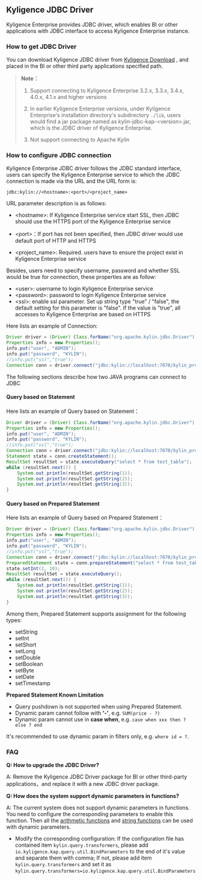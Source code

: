 ## Kyligence JDBC Driver
Kyligence Enterprise provides JDBC driver, which enables BI or other applications with JDBC interface to access Kyligence Enterprise instance.  

### How to get JDBC Driver

You can download Kyligence JDBC driver from  [Kyligence Download](http://download.kyligence.io/#/download) , and placed in the BI or other third party applications specified path.

> **Note：**
>
> 1. Support connecting to Kyligence Enterprise 3.2.x, 3.3.x, 3.4.x, 4.0.x, 4.1.x and higher versions
>
> 2. In earlier Kyligence Enterprise versions, under Kyligence Enterprise's installation directory's subdirectory `./lib`, users would find a jar package named as kylin-jdbc-kap-\<version\>.jar, which is the JDBC driver of Kyligence Enterprise.
>
> 3. Not support connecting  to Apache Kylin



### How to configure JDBC connection

Kyligence Enterprise JDBC driver follows the JDBC standard interface, users can specify the Kyligence Enterprise service to which the JDBC connection is made via the URL and the URL form is:

```
jdbc:kylin://<hostname>:<port>/<project_name>
```

URL parameter description is as follows:

- &lt;hostname&gt;: If Kyligence Enterprise service start SSL, then JDBC should use the HTTPS port of the Kyligence Enterprise service 

- &lt;port&gt;：If port has not been specified, then JDBC driver would use default port of HTTP and HTTPS 
- &lt;project_name&gt;:  Required. users have to ensure the project exist in Kyligence Enterprise service 



Besides, users need to specify username, password and whether SSL would be true for connection, these properties are as follow: 

- &lt;user&gt;: 	username to login Kyligence Enterprise service
- &lt;password&gt;: password to login Kyligence Enterprise service
- <ssl&gt;: enable ssl parameter. Set up string type "true" / "false", the default setting for this parameter  is "false". If the value is "true", all accesses to Kyligence Enterprise are based on HTTPS



Here lists an example of Connection: 

```java
Driver driver = (Driver) Class.forName("org.apache.kylin.jdbc.Driver").newInstance();
Properties info = new Properties();
info.put("user", "ADMIN");
info.put("password", "KYLIN");
//info.put("ssl","true");
Connection conn = driver.connect("jdbc:kylin://localhost:7070/kylin_project_name", info);
```



The following sections describe how two JAVA programs can connect to JDBC

#### Query based on Statement 
Here lists an example of Query based on Statement：
```java
Driver driver = (Driver) Class.forName("org.apache.kylin.jdbc.Driver").newInstance();
Properties info = new Properties();
info.put("user", "ADMIN");
info.put("password", "KYLIN");
//info.put("ssl","true");
Connection conn = driver.connect("jdbc:kylin://localhost:7070/kylin_project_name", info);
Statement state = conn.createStatement();
ResultSet resultSet = state.executeQuery("select * from test_table");
while (resultSet.next()) {
    System.out.println(resultSet.getString(1));
    System.out.println(resultSet.getString(2));
    System.out.println(resultSet.getString(3));
}
```


#### Query based on Prepared Statement 
Here lists an example of Query based on Prepared Statement： 

```java
Driver driver = (Driver) Class.forName("org.apache.kylin.jdbc.Driver").newInstance();
Properties info = new Properties();
info.put("user", "ADMIN");
info.put("password", "KYLIN");
//info.put("ssl","true");
Connection conn = driver.connect("jdbc:kylin://localhost:7070/kylin_project_name", info);
PreparedStatement state = conn.prepareStatement("select * from test_table where id=?");
state.setInt(1, 10);
ResultSet resultSet = state.executeQuery();
while (resultSet.next()) {
    System.out.println(resultSet.getString(1));
    System.out.println(resultSet.getString(2));
    System.out.println(resultSet.getString(3));
}
```

Among them, Prepared Statement supports assignment for the following types: 

* setString
* setInt
* setShort
* setLong
* setDouble
* setBoolean
* setByte
* setDate
* setTimestamp


**Prepared Statement Known Limitation**

- Query pushdown is not supported when using Prepared Statement.
- Dynamic param cannot follow with <b>'-'</b>, e.g. `SUM(price - ?)`
- Dynamic param cannot use in <b>case when</b>, e.g. `case when xxx then ? else ? end`

It's recommended to use dynamic param in filters only, e.g. `where id = ?`.



### FAQ

**Q: How to upgrade the JDBC Driver?** 

A: Remove the Kyligence JDBC Driver package for BI or other third-party applications，and replace it with a new JDBC driver package.

**Q: How does the system support dynamic parameters in functions?**

A: The current system does not support dynamic parameters in functions. You need to configure the corresponding parameters to enable this function. Then all the [arithmetic functions](../../query/operator_function/function/arithmetic_function.en.md) and [string functions](../../query/operator_function/function/string_function.en.md) can be used with dynamic parameters.

- Modify the corresponding configuration: If the configuration file has contained item `kylin.query.transformers`, please add `io.kyligence.kap.query.util.BindParameters` to the end of it's value and separate them with comma; If not, please add item `kylin.query.transformers` and set it as `kylin.query.transformers=io.kyligence.kap.query.util.BindParameters`